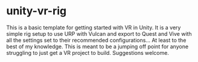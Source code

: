 # unity-vr-rig
This is a basic template for getting started with VR in Unity. It is a very simple rig setup to use URP with Vulcan and export to Quest and Vive with all the settings set to their recommended configurations... At least to the best of my knowledge. This is meant to be a jumping off point for anyone struggling to just get a VR project to build. Suggestions welcome.
